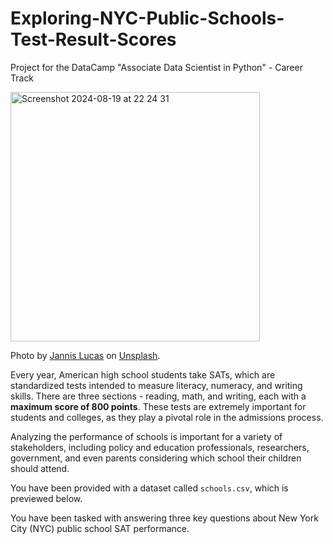 # Exploring-NYC-Public-Schools-Test-Result-Scores
Project for the DataCamp "Associate Data Scientist in Python" - Career Track

<img width="399" alt="Screenshot 2024-08-19 at 22 24 31" src="https://github.com/user-attachments/assets/29f8d3f2-5529-45fe-aa2d-1852134b4ae9">

Photo by [Jannis Lucas](https://unsplash.com/@jannis_lucas) on [Unsplash](https://unsplash.com).
<br>

Every year, American high school students take SATs, which are standardized tests intended to measure literacy, numeracy, and writing skills. There are three sections - reading, math, and writing, each with a **maximum score of 800 points**. These tests are extremely important for students and colleges, as they play a pivotal role in the admissions process.

Analyzing the performance of schools is important for a variety of stakeholders, including policy and education professionals, researchers, government, and even parents considering which school their children should attend. 

You have been provided with a dataset called `schools.csv`, which is previewed below.

You have been tasked with answering three key questions about New York City (NYC) public school SAT performance.
